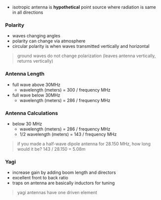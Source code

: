 - isotropic antenna is **hypothetical** point source where radiation is same in all directions
### Polarity
- waves changing angles
- polarity can change via atmosphere
- circular polarity is when waves transmitted vertically and horizontal
> ground waves do not change polarization (leaves antenna vertically, returns vertically)
### Antenna Length
- full wave above 30MHz
	- wavelength (meters) = 300 / frequency MHz
- full wave below 30MHz
	- wavelength (meters) = 286 / frequency MHz
### Antenna Calculations
- below 30 MHz
	- wavelength (meters) = 286 / frequency MHz
	- 1/2 wavelength (meters) = 143 / frequency MHz
> if you made a half-wave dipole antenna for 28.150 MHz, how long would it be?
> 143 / 28.150 = 5.08m
### Yagi
- increase gain by adding boom length and directors
- excellent front to back ratio
- traps on antenna are basically inductors for tuning
> yagi antennas have one driven element